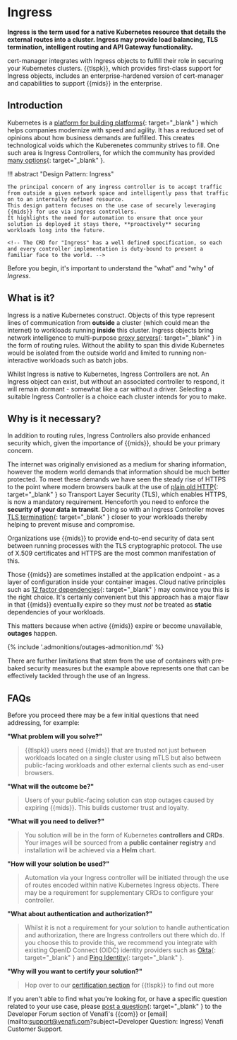#  Ingress

**Ingress is the term used for a native Kubernetes resource that details the external routes into a cluster.
Ingress may provide load balancing, TLS termination, intelligent routing and API Gateway functionality.**

cert-manager integrates with Ingress objects to fulfill their role in securing your Kubernetes clusters.
{{tlspk}}, which provides first-class support for Ingress objects, includes an enterprise-hardened version of cert-manager and capabilities to support {{mids}} in the enterprise.

## Introduction

Kubernetes is a [platform for building platforms](https://twitter.com/kelseyhightower/status/935252923721793536?lang=en-GB){: target="_blank" } which helps companies <span class="value-drivers">modernize with speed and agility</span>.
It has a reduced set of opinions about how business demands are fulfilled.
This creates technological voids which the Kuberenetes community strives to fill.
One such area is Ingress Controllers, for which the community has provided [many options](https://kubernetes.io/docs/concepts/services-networking/ingress-controllers/){: target="_blank" }.

!!! abstract "Design Pattern: Ingress"

    The principal concern of any ingress controller is to accept traffic from outside a given network space and intelligently pass that traffic on to an internally defined resource.
    This design pattern focuses on the use case of securely leveraging {{mids}} for use via ingress controllers.
    It highlights the need for automation to ensure that once your solution is deployed it stays there, **proactively** securing workloads long into the future.

    <!-- The CRD for "Ingress" has a well defined specification, so each and every controller implementation is duty-bound to present a familiar face to the world. -->

Before you begin, it's important to understand the "what" and "why" of *Ingress*. 

## What is it?

Ingress is a native Kubernetes construct.
Objects of this type represent lines of communication from **outside** a cluster (which could mean the internet) to workloads running **inside** this cluster.
Ingress objects bring network intelligence to multi-purpose [proxy servers](https://en.wikipedia.org/wiki/Proxy_server){: target="_blank" } in the form of routing rules.
Without the ability to span this divide Kubernetes would be isolated from the outside world and limited to running non-interactive workloads such as batch jobs.

Whilst Ingress is native to Kubernetes, Ingress Controllers are not.
An Ingress object can exist, but without an associated controller to respond, it will remain dormant - somewhat like a car without a driver.
Selecting a suitable Ingress Controller is a choice each cluster intends for you to make.

## Why is it necessary?

In addition to routing rules, Ingress Controllers also provide enhanced security which, given the importance of {{mids}}, should be your primary concern.

The internet was originally envisioned as a medium for sharing information, however the modern world demands that information should be much better protected.
To meet these demands we have seen the steady rise of HTTPS to the point where modern browsers baulk at the use of [plain old HTTP](https://security.googleblog.com/2019/10/no-more-mixed-messages-about-https_3.html){: target="_blank" } so Transport Layer Security (TLS), which enables HTTPS, is now a mandatory requirement.
Henceforth you need to enforce the **security of your data in transit**.
Doing so with an Ingress Controller moves [TLS termination](https://en.wikipedia.org/wiki/TLS_termination_proxy){: target="_blank" } closer to your workloads thereby helping to <span class="value-drivers">prevent misuse and compromise</span>.

Organizations use {{mids}} to provide end-to-end security of data sent between running processes with the TLS cryptographic protocol.
The use of X.509 certificates and HTTPS are the most common manifestation of this.

Those {{mids}} are sometimes installed at the application endpoint - as a layer of configuration inside your container images.
Cloud native principles such as [12 factor dependencies](https://12factor.net/dependencies){: target="_blank" } may convince you this is the right choice.
It's certainly convenient but this approach has a major flaw in that {{mids}} eventually expire so they must *not* be treated as **static** dependencies of your workloads.

This matters because when active {{mids}} expire or become unavailable, **outages** happen.

{% include '.admonitions/outages-admonition.md' %}

<!-- see note below -->
There are further limitations that stem from the use of containers with pre-baked security measures but the example above represents one that can be effectively tackled through the use of an Ingress.
<!-- The larger paragraph below is 100% valid, but is perhaps better suited to a discussion about service meshes or the cert-manager CSI-driver - ingress does not provide a solution to the problem described -->
<!--
When you look at the wider picture, you may also notice another concern related to the use of containers with pre-baked security measures.
If your container is used in the context of a Kubernetes [deployment](https://kubernetes.io/docs/concepts/workloads/controllers/deployment/) resource then it may do so as a scaled-out fleet of workloads, each sharing the same {{mid}}.
This outcome is contrary to the meaning of the word "identity" and should be avoided when possible.
Arguably, the total number of {{mids}} in any given cluster should equal the total number of running workloads.
-->



<!-- ## How it helps?

You can <span class="value-drivers">stop outages</span> caused by expiring {{mids}} with the use of an **proxy** placed in front of your workload.
This proxy should be configured to strictly enforce TLS and act as the point of TLS termination.
This means that traffic touching the internet can be HTTPS whilst traffic touching the workload can remain as plain old HTTP.
The configuration of this proxy is determined by how your Ingress Controller interprets your Ingress objects.
Your Ingress Controller should be able to **inject** your {{mid}} into this proxy at the point of creation.
Perhaps more importantly, since {{mids}} are a **dynamic** dependency of your workload, your Ingress Controller should also be able to re-inject {{mids}}, whenever they are renewed.
This approach adheres to the principle of <span class="value-drivers">automating everywhere</span> and can permanently eliminate {{mid}} expiry as a outage risk.

Thankfully, the [Ingress specification](https://kubernetes.io/docs/reference/kubernetes-api/service-resources/ingress-v1/){: target="_blank" } now accommodates TLS protection as an explicit attribute named `ingressClassName`.
This is a clear indication that **all** Ingress Controller implementations are expected to provide proactive TLS support, relieving your workloads of that responsibility. -->

## FAQs

Before you proceed there may be a few initial questions that need addressing, for example:

**"What problem will you solve?"**

> {{tlspk}} users need {{mids}} that are trusted not just between workloads located on a single cluster using mTLS but also between public-facing workloads and other external clients such as end-user browsers.

**"What will the outcome be?"**

> Users of your public-facing solution can <span class="value-drivers">stop outages</span> caused by expiring {{mids}}. This builds customer trust and loyalty.

**"What will you need to deliver?"**

> You solution will be in the form of Kubernetes **controllers and CRDs**.
  Your images will be sourced from a **public container registry** and installation will be achieved via a **Helm** chart.

**"How will your solution be used?"**

> Automation via your Ingress controller will be initiated through the use of routes encoded within native Kubernetes Ingress objects.
  There may be a requirement for supplementary CRDs to configure your controller.

**"What about authentication and authorization?"**

> Whilst it is not a requirement for your solution to handle authentication and authorization, there are Ingress controllers out there which do.
  If you choose this to provide this, we recommend you integrate with existing OpenID Connect (OIDC) identity providers such as [Okta](https://www.okta.com/openid-connect/){: target="_blank" } and [Ping Identity](https://www.pingidentity.com/en/resources/identity-fundamentals/authentication-authorization-standards/openid-connect.html){: target="_blank" }.

**"Why will you want to certify your solution?"**

> Hop over to our [certification section](/Developers/Certification/TLS-Protect-For-Kubernetes/1-tlspk-certification-intro/) for {{tlspk}} to find out more

If you aren't able to find what you're looking for, or have a specific question related to your use case, please [post a question](https://community.venafi.com/ask-the-community-23){: target="_blank" } to the Developer Forum section of Venafi's {{com}} or [email](mailto:support@venafi.com?subject=Developer Question: Ingress) Venafi Customer Support.
